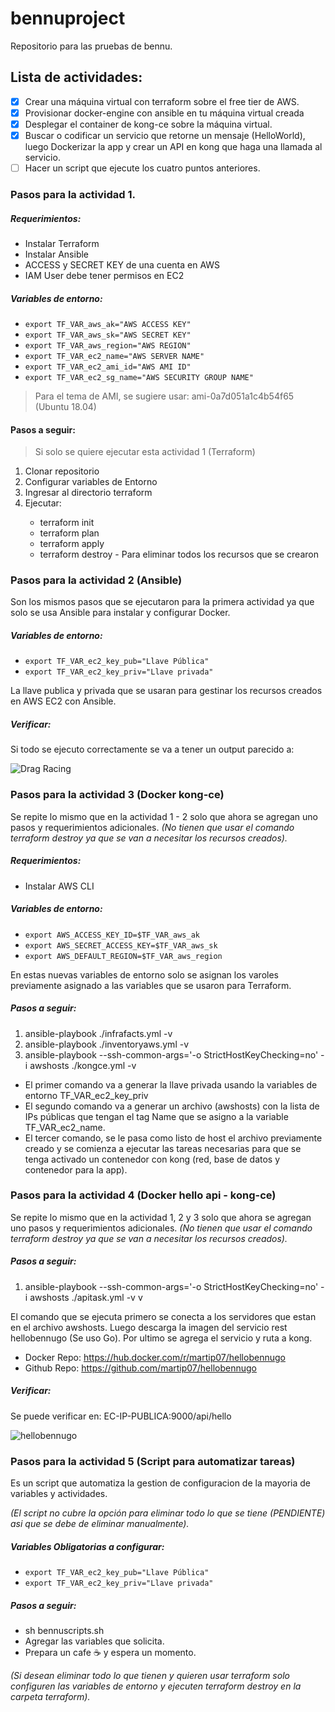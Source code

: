 # bennuproject
Repositorio para las pruebas de bennu.

## Lista de actividades:

- [x] Crear una máquina virtual con terraform sobre el free tier de AWS.
- [x] Provisionar docker-engine con ansible en tu máquina virtual creada
- [x] Desplegar el container de kong-ce sobre la máquina virtual.
- [x] Buscar o codificar un servicio que retorne un mensaje (HelloWorld), luego Dockerizar la app y crear un API en kong que haga una llamada al servicio.
- [ ] Hacer un script que ejecute los cuatro puntos anteriores.

### Pasos para la actividad 1.

##### Requerimientos:

<ul>
<li>Instalar Terraform</li>
<li>Instalar Ansible</li>
<li>ACCESS y SECRET KEY de una cuenta en AWS</li>
<li>IAM User debe tener permisos en EC2</li>
</ul>

##### Variables de entorno:

<ul>
<li><code>export TF_VAR_aws_ak="AWS ACCESS KEY"</code></li>
<li><code>export TF_VAR_aws_sk="AWS SECRET KEY"</code></li>
<li><code>export TF_VAR_aws_region="AWS REGION"</code></li>
<li><code>export TF_VAR_ec2_name="AWS SERVER NAME"</code></li>
<li><code>export TF_VAR_ec2_ami_id="AWS AMI ID"</code></li>
<li><code>export TF_VAR_ec2_sg_name="AWS SECURITY GROUP NAME"</code></li>
</ul>

> Para el tema de AMI, se sugiere usar: ami-0a7d051a1c4b54f65 (Ubuntu 18.04)

#### Pasos a seguir:

> Si solo se quiere ejecutar esta actividad 1 (Terraform)

<ol>
<li>Clonar repositorio</li>
<li>Configurar variables de Entorno</li>
<li>Ingresar al directorio terraform</li>
<li>Ejecutar: </li>
<ul>
<li>terraform init</li>
<li>terraform plan</li>
<li>terraform apply</li>
<li>terraform destroy - Para eliminar todos los recursos que se crearon</li>
</ul>
</ol>

### Pasos para la actividad 2 (Ansible)

Son los mismos pasos que se ejecutaron para la primera actividad ya que solo se usa Ansible para instalar y configurar Docker.

##### Variables de entorno:

<ul>
<li><code>export TF_VAR_ec2_key_pub="Llave Pública"</code></li>
<li><code>export TF_VAR_ec2_key_priv="Llave privada"</code></li>
</ul>

La llave publica y privada que se usaran para gestinar los recursos creados en AWS EC2 con Ansible.

##### Verificar:

Si todo se ejecuto correctamente se va a tener un output parecido a:

![Drag Racing](https://minecraftbox-extras.s3.amazonaws.com/output-task-1.png)

### Pasos para la actividad 3 (Docker kong-ce)

Se repite lo mismo que en la actividad 1 - 2 solo que ahora se agregan uno pasos y requerimientos adicionales.
*(No tienen que usar el comando terraform destroy ya que se van a necesitar los recursos creados).*

##### Requerimientos:

<ul>
<li>Instalar AWS CLI</li>
</ul>

##### Variables de entorno:

<ul>
<li><code>export AWS_ACCESS_KEY_ID=$TF_VAR_aws_ak</code></li>
<li><code>export AWS_SECRET_ACCESS_KEY=$TF_VAR_aws_sk</code></li>
<li><code>export AWS_DEFAULT_REGION=$TF_VAR_aws_region</code></li>
</ul>

En estas nuevas variables de entorno solo se asignan los varoles previamente asignado a las variables que se usaron para Terraform.

##### Pasos a seguir:

<ol>
<li>ansible-playbook ./infrafacts.yml -v</li>
<li>ansible-playbook ./inventoryaws.yml  -v</li>
<li>ansible-playbook --ssh-common-args='-o StrictHostKeyChecking=no' -i awshosts ./kongce.yml -v </li>
</ol>

- El primer comando va a generar la llave privada usando la variables de entorno TF_VAR_ec2_key_priv
- El segundo comando va a generar un archivo (awshosts) con la lista de IPs públicas que tengan el tag Name que se asigno a la variable TF_VAR_ec2_name.
- El tercer comando, se le pasa como listo de host el archivo previamente creado y se comienza a ejecutar las tareas necesarias para que se tenga activado un contenedor con kong (red, base de datos y contenedor para la app).

### Pasos para la actividad 4 (Docker hello api - kong-ce)

Se repite lo mismo que en la actividad 1, 2 y 3 solo que ahora se agregan uno pasos y requerimientos adicionales.
*(No tienen que usar el comando terraform destroy ya que se van a necesitar los recursos creados).*

##### Pasos a seguir:

<ol>
<li>ansible-playbook --ssh-common-args='-o StrictHostKeyChecking=no' -i awshosts ./apitask.yml -v v</li>
</ol>

El comando que se ejecuta primero se conecta a los servidores que estan en el archivo awshosts. Luego descarga la imagen del servicio rest hellobennugo (Se uso Go). Por ultimo se agrega el servicio y ruta a kong.

- Docker Repo: https://hub.docker.com/r/martip07/hellobennugo
- Github Repo: https://github.com/martip07/hellobennugo

##### Verificar:

Se puede verificar en: EC-IP-PUBLICA:9000/api/hello

![hellobennugo](https://minecraftbox-extras.s3.amazonaws.com/output-task-4.jpg)

### Pasos para la actividad 5 (Script para automatizar tareas)

Es un script que automatiza la gestion de configuracion de la mayoria de variables y actividades.

*(El script no cubre la opción para eliminar todo lo que se tiene (PENDIENTE) asi que se debe de eliminar manualmente).*

##### Variables Obligatorias a configurar:

<ul>
<li><code>export TF_VAR_ec2_key_pub="Llave Pública"</code></li>
<li><code>export TF_VAR_ec2_key_priv="Llave privada"</code></li>
</ul>

##### Pasos a seguir:

<ul>
<li>sh bennuscripts.sh</li>
<li>Agregar las variables que solicita.</li>
<li>Prepara un cafe ☕ y espera un momento.</li>
</ul>

*(Si desean eliminar todo lo que tienen y quieren usar terraform solo configuren las variables de entorno y ejecuten terraform destroy en la carpeta terraform).*